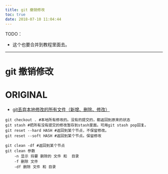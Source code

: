 ```yaml
---
title: git 撤销修改
toc: true
date: 2018-07-10 11:04:44
---
```

TODO：

- 这个也要合并到教程里面去。

---


# git 撤销修改

# ORIGINAL

- [git丢弃本地修改的所有文件（新增、删除、修改）](https://blog.csdn.net/leedaning/article/details/51304690)




```text
git checkout . #本地所有修改的。没有的提交的，都返回到原来的状态
git stash #把所有没有提交的修改暂存到stash里面。可用git stash pop回复。
git reset --hard HASH #返回到某个节点，不保留修改。
git reset --soft HASH #返回到某个节点。保留修改

git clean -df #返回到某个节点
git clean 参数
    -n 显示 将要 删除的 文件 和  目录
    -f 删除 文件
    -df 删除 文件 和 目录
```
